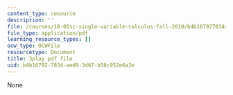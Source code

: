 ```yaml
---
content_type: resource
description: ''
file: /courses/18-01sc-single-variable-calculus-fall-2010/b4b167927834aed93d67b56c952e6a3e_aeXp1zC6Hls.pdf
file_type: application/pdf
learning_resource_types: []
ocw_type: OCWFile
resourcetype: Document
title: 3play pdf file
uid: b4b16792-7834-aed9-3d67-b56c952e6a3e
---
```

None

